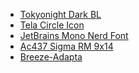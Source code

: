 
- [Tokyonight Dark BL](#)
- [Tela Circle Icon](#)
- [JetBrains Mono Nerd Font](#)
- [Ac437 Sigma RM 9x14](#)
- [Breeze-Adapta]()

